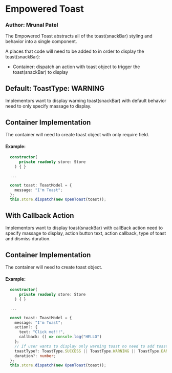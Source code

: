 # Empowered Toast

### Author: Mrunal Patel

The Empowered Toast abstracts all of the toast(snackBar) styling and behavior into a single component.

A places that code will need to be added to in order to display the toast(snackBar):

-   Container: dispatch an action with toast object to trigger the toast(snackBar) to display

## Default: ToastType: WARNING

Implementors want to display warning toast(snackBar) with default behavior need to only specify massage to display.

## Container Implementation

The container will need to create toast object with only require field.

#### Example:

```typescript
  constructor(
      private readonly store: Store
    ) { }

  ...

  const toast: ToastModel = {
    message: "I'm Toast";
  };
  this.store.dispatch(new OpenToast(toast));
```

## With Callback Action

Implementors want to display toast(snackBar) with callBack action need to specify massage to display, action button text, action callback, type of toast and dismiss duration.

## Container Implementation

The container will need to create toast object.

#### Example:

```typescript
  constructor(
      private readonly store: Store
    ) { }

  ...

  const toast: ToastModel = {
    message: "I'm Toast";
    action?: {
      text: "Click me!!!",
      callback: () => console.log("HELLO")
    };
    // If user wants to display only warning toast no need to add toastType.
    toastType?: ToastType.SUCCESS || ToastType.WARNING || ToastType.DANGER;
    duration?: number;
  };
  this.store.dispatch(new OpenToast(toast));
```

